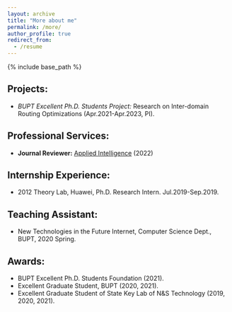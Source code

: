 ```yaml
---
layout: archive
title: "More about me"
permalink: /more/
author_profile: true
redirect_from:
  - /resume
---
```


{% include base_path %}

## Projects:
  - *BUPT Excellent Ph.D. Students Project:* Research on Inter-domain Routing Optimizations (Apr.2021-Apr.2023, PI).

## Professional Services:
  - **Journal Reviewer:** [Applied Intelligence](https://www.springer.com/journal/10489/) (2022)

## Internship Experience:
  - 2012 Theory Lab, Huawei, Ph.D. Research Intern. Jul.2019-Sep.2019.

## Teaching Assistant:
  - New Technologies in the Future Internet, Computer Science Dept., BUPT, 2020 Spring.
  
## Awards:
  - BUPT Excellent Ph.D. Students Foundation (2021).
  - Excellent Graduate Student, BUPT (2020, 2021).
  - Excellent Graduate Student of State Key Lab of N&S Technology (2019, 2020, 2021).
